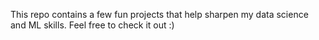 This repo contains a few fun projects that help sharpen my data science and ML skills. Feel free to check it out :)
